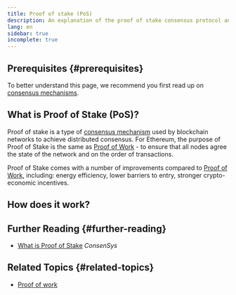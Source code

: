 ```yaml
---
title: Proof of stake (PoS)
description: An explanation of the proof of stake consensus protocol and its role in Ethereum.
lang: en
sidebar: true
incomplete: true
---
```


## Prerequisites {#prerequisites}

To better understand this page, we recommend you first read up on [consensus mechanisms](/developers/docs/consensus-protocols/).

## What is Proof of Stake (PoS)?

Proof of stake is a type of [consensus mechanism](/developers/docs/consensus-protocols/) used by blockchain networks to achieve distributed consensus. For Ethereum, the purpose of Proof of Stake is the same as [Proof of Work](/developers/docs/consensus-protocols/pow/) - to ensure that all nodes agree the state of the network and on the order of transactions.

Proof of Stake comes with a number of improvements compared to [Proof of Work](/developers/docs/consensus-protocols/pow/), including: energy efficiency, lower barriers to entry, stronger crypto-economic incentives.

## How does it work?

<!-- TODO how does it work -->

## Further Reading {#further-reading}

- [What is Proof of Stake](https://consensys.net/blog/blockchain-explained/what-is-proof-of-stake/) _ConsenSys_

## Related Topics {#related-topics}

- [Proof of work](/developers/docs/consensus-protocols/pow/)

